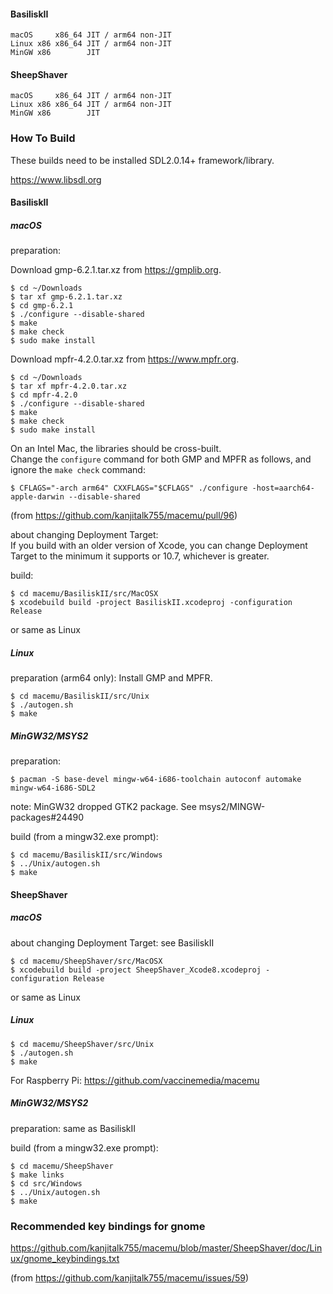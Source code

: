 #### BasiliskII
```
macOS     x86_64 JIT / arm64 non-JIT
Linux x86 x86_64 JIT / arm64 non-JIT
MinGW x86        JIT
```
#### SheepShaver
```
macOS     x86_64 JIT / arm64 non-JIT
Linux x86 x86_64 JIT / arm64 non-JIT
MinGW x86        JIT
```
### How To Build
These builds need to be installed SDL2.0.14+ framework/library.

https://www.libsdl.org
#### BasiliskII
##### macOS
preparation:

Download gmp-6.2.1.tar.xz from https://gmplib.org.
```
$ cd ~/Downloads
$ tar xf gmp-6.2.1.tar.xz
$ cd gmp-6.2.1
$ ./configure --disable-shared
$ make
$ make check
$ sudo make install
```
Download mpfr-4.2.0.tar.xz from https://www.mpfr.org.
```
$ cd ~/Downloads
$ tar xf mpfr-4.2.0.tar.xz
$ cd mpfr-4.2.0
$ ./configure --disable-shared
$ make
$ make check
$ sudo make install
```
On an Intel Mac, the libraries should be cross-built.  
Change the `configure` command for both GMP and MPFR as follows, and ignore the `make check` command:
```
$ CFLAGS="-arch arm64" CXXFLAGS="$CFLAGS" ./configure -host=aarch64-apple-darwin --disable-shared 
```
(from https://github.com/kanjitalk755/macemu/pull/96)

about changing Deployment Target:  
If you build with an older version of Xcode, you can change Deployment Target to the minimum it supports or 10.7, whichever is greater.

build:
```
$ cd macemu/BasiliskII/src/MacOSX
$ xcodebuild build -project BasiliskII.xcodeproj -configuration Release
```
or same as Linux

##### Linux
preparation (arm64 only): Install GMP and MPFR.
```
$ cd macemu/BasiliskII/src/Unix
$ ./autogen.sh
$ make
```
##### MinGW32/MSYS2
preparation:
```
$ pacman -S base-devel mingw-w64-i686-toolchain autoconf automake mingw-w64-i686-SDL2
```
note: MinGW32 dropped GTK2 package.
See msys2/MINGW-packages#24490

build (from a mingw32.exe prompt):
```
$ cd macemu/BasiliskII/src/Windows
$ ../Unix/autogen.sh
$ make
```
#### SheepShaver
##### macOS
about changing Deployment Target: see BasiliskII
```
$ cd macemu/SheepShaver/src/MacOSX
$ xcodebuild build -project SheepShaver_Xcode8.xcodeproj -configuration Release
```
or same as Linux

##### Linux
```
$ cd macemu/SheepShaver/src/Unix
$ ./autogen.sh
$ make
```
For Raspberry Pi:
https://github.com/vaccinemedia/macemu

##### MinGW32/MSYS2
preparation: same as BasiliskII  
  
build (from a mingw32.exe prompt):
```
$ cd macemu/SheepShaver
$ make links
$ cd src/Windows
$ ../Unix/autogen.sh
$ make
```
### Recommended key bindings for gnome
https://github.com/kanjitalk755/macemu/blob/master/SheepShaver/doc/Linux/gnome_keybindings.txt

(from https://github.com/kanjitalk755/macemu/issues/59)
